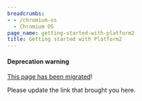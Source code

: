 ```yaml
---
breadcrumbs:
- - /chromium-os
  - Chromium OS
page_name: getting-started-with-platform2
title: Getting started with Platform2
---
```


#### Deprecation warning

[This page has been
migrated](https://chromium.googlesource.com/chromiumos/docs/+/HEAD/platform2_primer.md)!

Please update the link that brought you here.